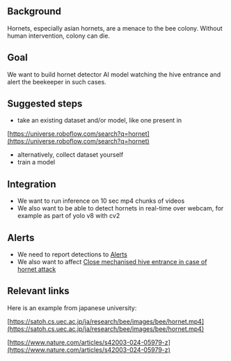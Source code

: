 ## Background

Hornets, especially asian hornets, are a menace to the bee colony. Without human intervention, colony can die.

## Goal

We want to build hornet detector AI model watching the hive entrance and alert the beekeeper in such cases.

## Suggested steps

- take an existing dataset and/or model, like one present in

[https://universe.roboflow.com/search?q=hornet](https://universe.roboflow.com/search?q=hornet)

- alternatively, collect dataset yourself
- train a model

## Integration

- We want to run inference on 10 sec mp4 chunks of videos
- We also want to be able to detect hornets in real-time over webcam, for example as part of yolo v8 with cv2

## Alerts

- We need to report detections to [Alerts](https://www.notion.so/Alerts-8b65dea8fc164a7f91b0a76fa0948189?pvs=21)
- We also want to affect [Close mechanised hive entrance in case of hornet attack](https://www.notion.so/Close-mechanised-hive-entrance-in-case-of-hornet-attack-c666e28eefdd45d780c9540746ef9903?pvs=21)

## Relevant links

Here is an example from japanese university:

[https://satoh.cs.uec.ac.jp/ja/research/bee/images/bee/hornet.mp4](https://satoh.cs.uec.ac.jp/ja/research/bee/images/bee/hornet.mp4)

[https://www.nature.com/articles/s42003-024-05979-z](https://www.nature.com/articles/s42003-024-05979-z)